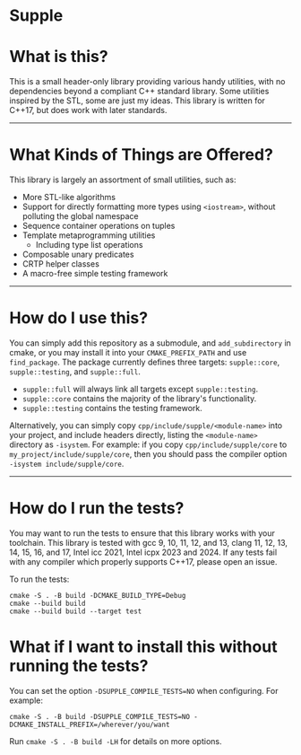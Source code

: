 # Supple

# What is this?

This is a small header-only library providing various handy utilities,
with no dependencies beyond a compliant C++ standard library.
Some utilities inspired by the STL, some are just my ideas.
This library is written for C++17, but does work with later standards.

---

# What Kinds of Things are Offered?

This library is largely an assortment of small utilities, such as:
- More STL-like algorithms
- Support for directly formatting more types using `<iostream>`, without polluting the global namespace
- Sequence container operations on tuples
- Template metaprogramming utilities
    - Including type list operations
- Composable unary predicates
- CRTP helper classes
- A macro-free simple testing framework

---

# How do I use this?

You can simply add this repository as a submodule, and `add_subdirectory` in cmake,
or you may install it into your `CMAKE_PREFIX_PATH` and use `find_package`.
The package currently defines three targets: `supple::core`, `supple::testing`, and `supple::full`.

* `supple::full` will always link all targets except `supple::testing`.
* `supple::core` contains the majority of the library's functionality.
* `supple::testing` contains the testing framework.

Alternatively, you can simply copy `cpp/include/supple/<module-name>` into your project, and include headers directly,
listing the `<module-name>` directory as `-isystem`.
For example: if you copy `cpp/include/supple/core` to `my_project/include/supple/core`,
then you should pass the compiler option `-isystem include/supple/core`.

---

# How do I run the tests?

You may want to run the tests to ensure that this library works with your toolchain.
This library is tested with gcc 9, 10, 11, 12, and 13, clang 11, 12, 13, 14, 15, 16, and 17, Intel icc 2021, Intel icpx 2023 and 2024.
If any tests fail with any compiler which properly supports C++17,
please open an issue.

To run the tests:

```
cmake -S . -B build -DCMAKE_BUILD_TYPE=Debug
cmake --build build
cmake --build build --target test
```

# What if I want to install this without running the tests?

You can set the option `-DSUPPLE_COMPILE_TESTS=NO` when configuring. For example:

```
cmake -S . -B build -DSUPPLE_COMPILE_TESTS=NO -DCMAKE_INSTALL_PREFIX=/wherever/you/want
```

Run `cmake -S . -B build -LH` for details on more options.
